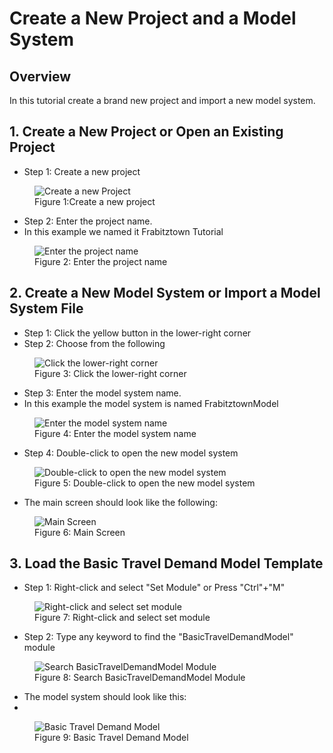 # **Create a New Project and a Model System**

## Overview
In this tutorial create a brand new project and import a new model system.

## 1. Create a New Project or Open an Existing Project

* Step 1: Create a new project

<figure>
    <img src="images/Slide2.JPG"
         alt="Create a new Project">
    <figcaption>Figure 1:Create a new project</figcaption>
</figure>

* Step 2: Enter the project name. 
* In this example we named it Frabitztown Tutorial

<figure>
    <img src="images/Image3.jpg"
         alt="Enter the project name">
    <figcaption>Figure 2: Enter the project name</figcaption>
</figure>

## 2. Create a New Model System or Import a Model System File
* Step 1: Click the yellow button in the lower-right corner
* Step 2: Choose from the following

<figure>
    <img src="images/Slide4.jpg"
         alt="Click the lower-right corner">
    <figcaption>Figure 3: Click the lower-right corner</figcaption>
</figure>

* Step 3: Enter the model system name. 
* In this example the model system is named  FrabitztownModel

<figure>
    <img src="images/Image4.jpg"
         alt="Enter the model system name">
    <figcaption>Figure 4: Enter the model system name</figcaption>
</figure>

* Step 4: Double-click to open the new model system

<figure>
    <img src="images/Image5.jpg"
         alt="Double-click to open the new model system">
    <figcaption>Figure 5: Double-click to open the new model system</figcaption>
</figure>

* The main screen should look like the following:

<figure>
    <img src="images/Image6.jpg"
         alt="Main Screen">
    <figcaption>Figure 6: Main Screen</figcaption>
</figure>


## 3. Load the Basic Travel Demand Model Template
* Step 1: Right-click and select "Set Module" or Press "Ctrl"+"M"

<figure>
    <img src="images/Image7.png"
         alt="Right-click and select set module">
    <figcaption>Figure 7: Right-click and select set module</figcaption>
</figure>

* Step 2: Type any keyword to find the "BasicTravelDemandModel" module

<figure>
    <img src="images/Image8.jpg"
         alt="Search BasicTravelDemandModel Module">
    <figcaption>Figure 8: Search BasicTravelDemandModel Module</figcaption>
</figure>


* The model system should look like this:
* 
<figure>
    <img src="images/Image9.jpg"
         alt="Basic Travel Demand Model">
    <figcaption>Figure 9: Basic Travel Demand Model</figcaption>
</figure>

